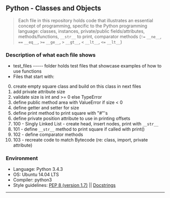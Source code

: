 ## Python - Classes and Objects

> Each file in this repository holds code that illustrates an essential concept of programming,
> specific to the Python programming language:
> classes, instances, private/public fields/attributes, methods/functions, ```__str__``` to print,
> comparator methods (```!=``` ```__ne__```, ```==``` ```__eq__```, ```>=``` ```__ge__```, ```>``` ```__gt__```, ```<``` ```__lt__```, ```<=``` ```__lt__```)

### Description of what each file shows

* test_files ----- folder holds test files that showcase examples of how to use functions
* Files that start with:

0. create empty square class and build on this class in next files
1. add private attribute size
2. validate size is int and >= 0 else TypeError
3. define public method area with ValueError if size < 0
4. define getter and setter for size
5. define print method to print square with "#"'s
6. define private position attribute to use in printing offsets
100. 100 - Singly Linked List - create head, insert nodes, print with ```__str__```
101. 101 - define ```__str__``` method to print square if called with print()
102. 102 - define comparator methods
103. 103 - recreate code to match Bytecode (re: class, import, private attribute)

### Environment

* Language: Python 3.4.3
* OS: Ubuntu 14.04 LTS
* Compiler: python3
* Style guidelines: [PEP 8 (version 1.7)](https://www.python.org/dev/peps/pep-0008/) || [Docstrings](http://sphinxcontrib-napoleon.readthedocs.io/en/latest/example_google.html)

---
